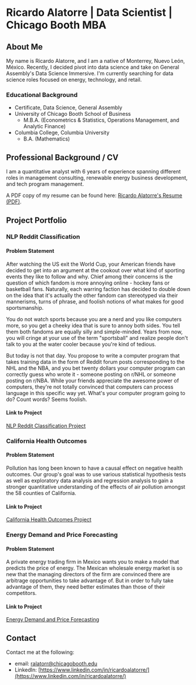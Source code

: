 # Ricardo Alatorre | Data Scientist | Chicago Booth MBA

## About Me

My name is Ricardo Alatorre, and I am a native of Monterrey, Nuevo León, México. Recently, I decided pivot into data science and take on General Assembly's Data Science Immersive. I'm currently searching for data science roles focused on energy, technology, and retail.

### Educational Background
- Certificate, Data Science, General Assembly
- University of Chicago Booth School of Business
  - M.B.A. (Econometrics & Statistics, Operations Management, and Analytic Finance)
- Columbia College, Columbia University
  - B.A. (Mathematics)  

## Professional Background / CV

I am a quantitative analyst with 6 years of experience spanning different roles in management consulting, renewable energy business development, and tech program management.

A PDF copy of my resume can be found here: [Ricardo Alatorre's Resume (PDF)](https://github.com/ralatorr/ralatorr.github.io/blob/main/Resume/Ricardo_Alatorre_Resume_2023.pdf).

## Project Portfolio
### NLP Reddit Classification
#### Problem Statement
After watching the US exit the World Cup, your American friends have decided to get into an argument at the cookout over what kind of sporting events they like to follow and why. Chief among their concerns is the question of which fandom is more annoying online - hockey fans or basketball fans. Naturally, each warring faction has decided to double down on the idea that it's actually the other fandom can stereotyped via their mannerisms, turns of phrase, and foolish notions of what makes for good sportsmanship.

You do not watch sports because you are a nerd and you like computers more, so you get a cheeky idea that is sure to annoy both sides. You tell them both fandoms are equally silly and simple-minded. Years from now, you will cringe at your use of the term "sportsball" and realize people don't talk to you at the water cooler because you're kind of tedious.

But today is not that day. You propose to write a computer program that takes training data in the form of Reddit forum posts corresponding to the NHL and the NBA, and you bet twenty dollars your computer program can correctly guess who wrote it - someone posting on r/NHL or someone posting on r/NBA. While your friends appreciate the awesome power of computers, they're not totally convinced that computers can process language in this specific way yet. What's your computer program going to do? Count words? Seems foolish.
#### Link to Project
[NLP Reddit Classification Project](https://github.com/ralatorr/ralatorr.github.io/tree/main/Reddit_Classification)

### California Health Outcomes
#### Problem Statement
Pollution has long been known to have a causal effect on negative health outcomes. Our group's goal was to use various statistical hypothesis tests as well as exploratory data analysis and regression analysis to gain a stronger quantitative understanding of the effects of air pollution amongst the 58 counties of California.

#### Link to Project
[California Health Outcomes Project](https://github.com/ralatorr/ralatorr.github.io/tree/main/Health_Outcomes)

### Energy Demand and Price Forecasting
#### Problem Statement
A private energy trading firm in Mexico wants you to make a model that predicts the price of energy.
The Mexican wholesale energy market is so new that the managing directors of the firm are convinced there are arbitrage opportunities to take advantage of.
But in order to fully take advantage of them, they need better estimates than those of their competitors.

#### Link to Project
[Energy Demand and Price Forecasting](https://github.com/ralatorr/ralatorr.github.io/tree/main/Energy_Forecasting)

## Contact
Contact me at the following:
- email: ralatorr@chicagobooth.edu
- LinkedIn: [https://www.linkedin.com/in/ricardoalatorre/](https://www.linkedin.com/in/ricardoalatorre/)
